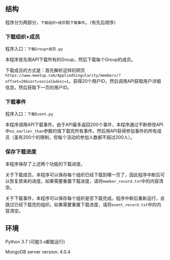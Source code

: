 ## 结构

程序分为两部分，`下载组织+成员`和`下载事件`。（有先后顺序）

### 下载组织+成员

程序入口：`下载Group+成员.py`

本程序首先用API下载所有的Group，然后下载每个Group的成员。

下载成员的方式是：首先解析这样的网页`https://www.meetup.com/AppliedSingularity/members/?offset=20&sort=social&desc=1`，获得20个用户ID，然后调用API获取用户详细信息。然后获取下一页的用户ID。

### 下载事件

程序入口：`下载Event.py`

本程序调用API下载事件。由于API最多返回200个事件，本程序通过不断修改API中`no_earlier_than`参数的值下载完所有事件。然后用API获得参加事件的所有成员（虽有200个的限制，但每个活动的参加人数都不超过200人）。

### 保存下载进度

本程序保存了上述两个功能的下载进度。

关于下载成员，本程序可以保存每个组织已经下载到哪一页了，因此程序中断后可以恢复原来的进度。如果需要重置下载进度，请将`member_record.txt`中的内容清空。

关于下载事件，本程序可以保存每个组织是否下载完成。程序中断后重新运行，会跳过已经下载完的组织。如果需要重置下载进度，请将`event_record.txt`中的内容清空。

## 环境

Python 3.7 (可能3.x都能运行)

MongoDB server version: 4.0.4